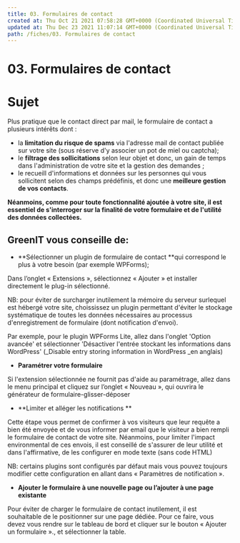 ```yaml
---
title: 03. Formulaires de contact
created at: Thu Oct 21 2021 07:58:28 GMT+0000 (Coordinated Universal Time)
updated at: Thu Dec 23 2021 11:07:14 GMT+0000 (Coordinated Universal Time)
path: /fiches/03. Formulaires de contact
---
```


# 03. Formulaires de contact

# Sujet

Plus pratique que le contact direct par mail, le formulaire de contact a plusieurs intérêts dont :

- la **limitation du risque de spams** via l'adresse mail de contact publiée sur votre site (sous réserve d'y associer un pot de miel ou captcha);
- le **filtrage des sollicitations** selon leur objet et donc, un gain de temps dans l'administration de votre site et la gestion des demandes ;
- le recueill d'informations et données sur les personnes qui vous sollicitent selon des champs prédéfinis, et donc une **meilleure gestion de vos contacts**.

**Néanmoins, comme pour toute fonctionnalité ajoutée à votre site, il est essentiel de s'interroger sur la finalité de votre formulaire et de l'utilité des données collectées.**

## GreenIT vous conseille de:

- **Sélectionner un plugin de formulaire de contact **qui correspond le plus à votre besoin (par exemple WPForms);

Dans l’onglet « Extensions », sélectionnez « Ajouter » et installer directement le plug-in sélectionné.

NB: pour éviter de surcharger inutilement la mémoire du serveur surlequel est hébergé votre site, choississez un plugin permettant d'éviter le stockage systématique de toutes les données nécessaires au processus d'enregistrement de formulaire (dont notification d'envoi).

Par exemple, pour le plugin WPForms Lite, allez dans l'onglet 'Option avancée' et sélectionner 'Désactiver l'entrée stockant les informations dans WordPress' (\_Disable entry storing information in WordPress \_en anglais)

- **Paramétrer votre formulaire**

Si l'extension sélectionnée ne fournit pas d'aide au paramétrage, allez dans le menu principal et cliquez sur l’onglet « Nouveau », qui ouvrira le générateur de formulaire-glisser-déposer

- **Limiter et alléger les notifications **

Cette étape vous permet de confirmer à vos visiteurs que leur requête a bien été envoyée et de vous informer par email que le visiteur a bien rempli le formulaire de contact de votre site. Néanmoins, pour limiter l'impact environmental de ces envois, il est conseillé de s'assurer de leur utilité et dans l'affirmative, de les configurer en mode texte (sans code HTML)

NB: certains plugins sont configurés par défaut mais vous pouvez toujours modifier cette configuration en allant dans « Paramètres de notification ».

- **Ajouter le formulaire à une nouvelle page ou l’ajouter à une page existante**

Pour éviter de charger le formulaire de contact inutilement, il est souhaitable de le positionner sur une page dédiée. Pour ce faire, vous devez vous rendre sur le tableau de bord et cliquer sur le bouton « Ajouter un formulaire »., et sélectionner la table.
